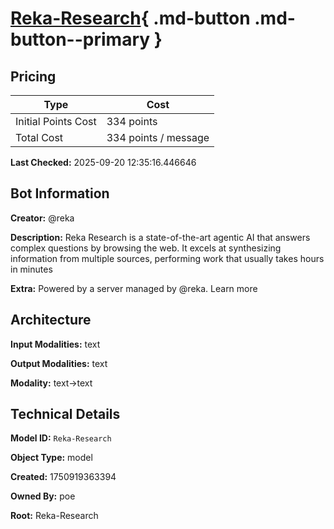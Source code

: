 # [Reka-Research](https://poe.com/Reka-Research){ .md-button .md-button--primary }

## Pricing

| Type | Cost |
|------|------|
| Initial Points Cost | 334 points |
| Total Cost | 334 points / message |

**Last Checked:** 2025-09-20 12:35:16.446646


## Bot Information

**Creator:** @reka

**Description:** Reka Research is a state-of-the-art agentic AI that answers complex questions by browsing the web. It excels at synthesizing information from multiple sources, performing work that usually takes hours in minutes

**Extra:** Powered by a server managed by @reka. Learn more


## Architecture

**Input Modalities:** text

**Output Modalities:** text

**Modality:** text->text


## Technical Details

**Model ID:** `Reka-Research`

**Object Type:** model

**Created:** 1750919363394

**Owned By:** poe

**Root:** Reka-Research
